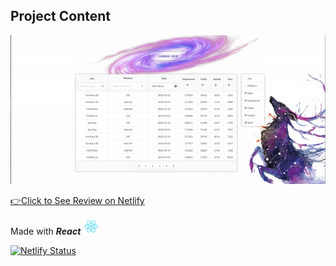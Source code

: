 ## Project Content

<p align="left">
  <img src="gjg-frontend.gif" width="800px" title="gif">
</p>

[:point_right:Click to See Review on Netlify](https://60d4c5de7d4ff94be1d9d21d--wonderful-clarke-4e478a.netlify.app/)

Made with __*React*__ <img alt="React" width="26px" src="https://raw.githubusercontent.com/github/explore/80688e429a7d4ef2fca1e82350fe8e3517d3494d/topics/react/react.png" />

[![Netlify Status](https://api.netlify.com/api/v1/badges/6aca3d6e-9743-4891-8ab6-41c85772744f/deploy-status)](https://app.netlify.com/sites/hungry-clarke-6f7dc3/deploys)
